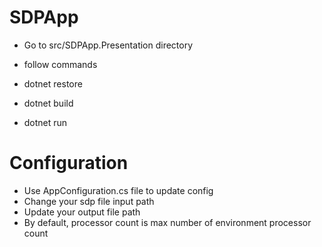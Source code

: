 # SDPApp

- Go to src/SDPApp.Presentation directory
- follow commands

- dotnet restore
- dotnet build
- dotnet run

# Configuration
- Use AppConfiguration.cs file to update config
- Change your sdp file input path
- Update your output file path
- By default, processor count is max number of environment processor count
 
